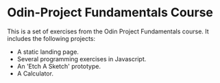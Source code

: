 # Odin-Project Fundamentals Course

This is a set of exercises from the Odin Project Fundamentals course. It includes the following projects:

* A static landing page.
* Several programming exercises in Javascript.
* An 'Etch A Sketch' prototype.
* A Calculator.
